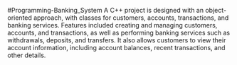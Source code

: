 #Programming-Banking_System
 A C++ project is designed with an object-oriented
 approach, with classes for customers, accounts,
 transactions, and banking services. Features included
 creating and managing customers, accounts, and
 transactions, as well as performing banking services
 such as withdrawals, deposits, and transfers. It also
 allows customers to view their account information,
 including account balances, recent transactions, and
 other details.
